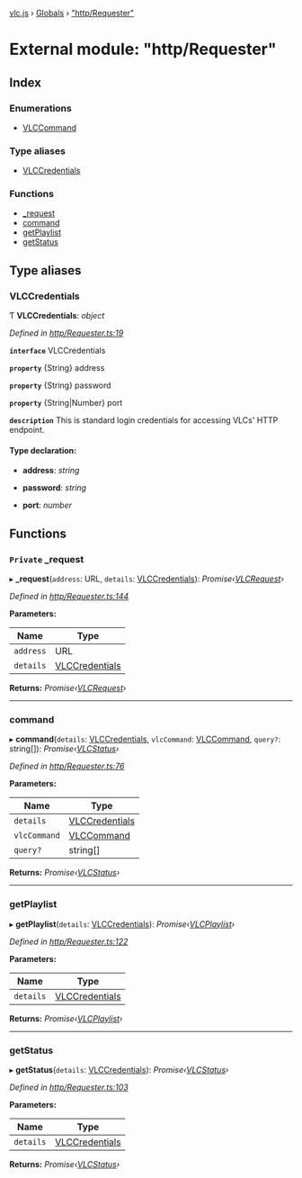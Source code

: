 [vlc.js](../README.md) › [Globals](../globals.md) › ["http/Requester"](_http_requester_.md)

# External module: "http/Requester"

## Index

### Enumerations

* [VLCCommand](../enums/_http_requester_.vlccommand.md)

### Type aliases

* [VLCCredentials](_http_requester_.md#vlccredentials)

### Functions

* [_request](_http_requester_.md#private-_request)
* [command](_http_requester_.md#command)
* [getPlaylist](_http_requester_.md#getplaylist)
* [getStatus](_http_requester_.md#getstatus)

## Type aliases

###  VLCCredentials

Ƭ **VLCCredentials**: *object*

*Defined in [http/Requester.ts:19](https://github.com/dylhack/vlc.js/blob/8f58ccf/src/http/Requester.ts#L19)*

**`interface`** VLCCredentials

**`property`** {String} address

**`property`** {String} password

**`property`** {String|Number} port

**`description`** This is standard login credentials for accessing VLCs' HTTP endpoint.

#### Type declaration:

* **address**: *string*

* **password**: *string*

* **port**: *number*

## Functions

### `Private` _request

▸ **_request**(`address`: URL, `details`: [VLCCredentials](_http_requester_.md#vlccredentials)): *Promise‹[VLCRequest](../classes/_http_classes_vlcrequest_.vlcrequest.md)›*

*Defined in [http/Requester.ts:144](https://github.com/dylhack/vlc.js/blob/8f58ccf/src/http/Requester.ts#L144)*

**Parameters:**

Name | Type |
------ | ------ |
`address` | URL |
`details` | [VLCCredentials](_http_requester_.md#vlccredentials) |

**Returns:** *Promise‹[VLCRequest](../classes/_http_classes_vlcrequest_.vlcrequest.md)›*

___

###  command

▸ **command**(`details`: [VLCCredentials](_http_requester_.md#vlccredentials), `vlcCommand`: [VLCCommand](../enums/_http_requester_.vlccommand.md), `query?`: string[]): *Promise‹[VLCStatus](../classes/_http_classes_vlcstatus_.vlcstatus.md)›*

*Defined in [http/Requester.ts:76](https://github.com/dylhack/vlc.js/blob/8f58ccf/src/http/Requester.ts#L76)*

**Parameters:**

Name | Type |
------ | ------ |
`details` | [VLCCredentials](_http_requester_.md#vlccredentials) |
`vlcCommand` | [VLCCommand](../enums/_http_requester_.vlccommand.md) |
`query?` | string[] |

**Returns:** *Promise‹[VLCStatus](../classes/_http_classes_vlcstatus_.vlcstatus.md)›*

___

###  getPlaylist

▸ **getPlaylist**(`details`: [VLCCredentials](_http_requester_.md#vlccredentials)): *Promise‹[VLCPlaylist](../classes/_http_classes_vlcplaylist_.vlcplaylist.md)›*

*Defined in [http/Requester.ts:122](https://github.com/dylhack/vlc.js/blob/8f58ccf/src/http/Requester.ts#L122)*

**Parameters:**

Name | Type |
------ | ------ |
`details` | [VLCCredentials](_http_requester_.md#vlccredentials) |

**Returns:** *Promise‹[VLCPlaylist](../classes/_http_classes_vlcplaylist_.vlcplaylist.md)›*

___

###  getStatus

▸ **getStatus**(`details`: [VLCCredentials](_http_requester_.md#vlccredentials)): *Promise‹[VLCStatus](../classes/_http_classes_vlcstatus_.vlcstatus.md)›*

*Defined in [http/Requester.ts:103](https://github.com/dylhack/vlc.js/blob/8f58ccf/src/http/Requester.ts#L103)*

**Parameters:**

Name | Type |
------ | ------ |
`details` | [VLCCredentials](_http_requester_.md#vlccredentials) |

**Returns:** *Promise‹[VLCStatus](../classes/_http_classes_vlcstatus_.vlcstatus.md)›*
